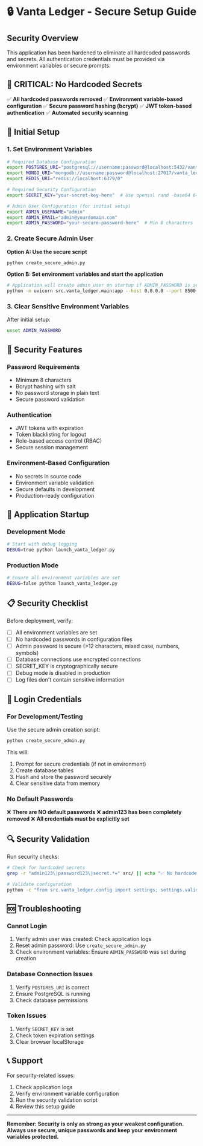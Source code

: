 # 🔒 Vanta Ledger - Secure Setup Guide

## Security Overview

This application has been hardened to eliminate all hardcoded passwords and secrets. All authentication credentials must be provided via environment variables or secure prompts.

## 🚨 CRITICAL: No Hardcoded Secrets

✅ **All hardcoded passwords removed**
✅ **Environment variable-based configuration**
✅ **Secure password hashing (bcrypt)**
✅ **JWT token-based authentication**
✅ **Automated security scanning**

## 🔧 Initial Setup

### 1. Set Environment Variables

```bash
# Required Database Configuration
export POSTGRES_URI="postgresql://username:password@localhost:5432/vanta_ledger"
export MONGO_URI="mongodb://username:password@localhost:27017/vanta_ledger"
export REDIS_URI="redis://localhost:6379/0"

# Required Security Configuration
export SECRET_KEY="your-secret-key-here"  # Use openssl rand -base64 64

# Admin User Configuration (for initial setup)
export ADMIN_USERNAME="admin"
export ADMIN_EMAIL="admin@yourdomain.com"
export ADMIN_PASSWORD="your-secure-password-here"  # Min 8 characters
```

### 2. Create Secure Admin User

**Option A: Use the secure script**
```bash
python create_secure_admin.py
```

**Option B: Set environment variables and start the application**
```bash
# Application will create admin user on startup if ADMIN_PASSWORD is set
python -m uvicorn src.vanta_ledger.main:app --host 0.0.0.0 --port 8500
```

### 3. Clear Sensitive Environment Variables

After initial setup:
```bash
unset ADMIN_PASSWORD
```

## 🔐 Security Features

### Password Requirements
- Minimum 8 characters
- Bcrypt hashing with salt
- No password storage in plain text
- Secure password validation

### Authentication
- JWT tokens with expiration
- Token blacklisting for logout
- Role-based access control (RBAC)
- Secure session management

### Environment-Based Configuration
- No secrets in source code
- Environment variable validation
- Secure defaults in development
- Production-ready configuration

## 🚀 Application Startup

### Development Mode
```bash
# Start with debug logging
DEBUG=true python launch_vanta_ledger.py
```

### Production Mode
```bash
# Ensure all environment variables are set
DEBUG=false python launch_vanta_ledger.py
```

## 📋 Security Checklist

Before deployment, verify:

- [ ] All environment variables are set
- [ ] No hardcoded passwords in configuration files
- [ ] Admin password is secure (>12 characters, mixed case, numbers, symbols)
- [ ] Database connections use encrypted connections
- [ ] SECRET_KEY is cryptographically secure
- [ ] Debug mode is disabled in production
- [ ] Log files don't contain sensitive information

## 🔧 Login Credentials

### For Development/Testing

Use the secure admin creation script:
```bash
python create_secure_admin.py
```

This will:
1. Prompt for secure credentials (if not in environment)
2. Create database tables
3. Hash and store the password securely
4. Clear sensitive data from memory

### No Default Passwords

❌ **There are NO default passwords**
❌ **admin123 has been completely removed**
❌ **All credentials must be explicitly set**

## 🔍 Security Validation

Run security checks:
```bash
# Check for hardcoded secrets
grep -r "admin123\|password123\|secret.*=" src/ || echo "✅ No hardcoded secrets found"

# Validate configuration
python -c "from src.vanta_ledger.config import settings; settings.validate_required_config(); print('✅ Configuration valid')"
```

## 🆘 Troubleshooting

### Cannot Login
1. Verify admin user was created: Check application logs
2. Reset admin password: Use `create_secure_admin.py`
3. Check environment variables: Ensure `ADMIN_PASSWORD` was set during creation

### Database Connection Issues
1. Verify `POSTGRES_URI` is correct
2. Ensure PostgreSQL is running
3. Check database permissions

### Token Issues
1. Verify `SECRET_KEY` is set
2. Check token expiration settings
3. Clear browser localStorage

## 📞 Support

For security-related issues:
1. Check application logs
2. Verify environment variable configuration
3. Run the security validation script
4. Review this setup guide

---

**Remember: Security is only as strong as your weakest configuration. Always use secure, unique passwords and keep your environment variables protected.**
